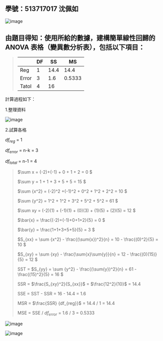## 學號：513717017 沈佩如

![image](https://github.com/user-attachments/assets/1cba3bf2-7f25-4e20-8056-83603649f9ff)

## 由題目得知：使用所給的數據，建構簡單線性回歸的 ANOVA 表格（變異數分析表），包括以下項目：
>
>|       | DF    | SS | MS |
>| ----  | --    | -- | -- |
>| Reg   | 1     | 14.4  | 14.4  |
>| Error | 3     | 1.6 | 0.5333 |
>| Tatol | 4     | 16 |
>
計算過程如下：

1.整理資料

![image](https://github.com/user-attachments/assets/2a5b7a19-a2b1-4117-b5c0-d5c9e150afef)

2.試算各格

$df_{reg}$ = 1

$df_{error}$ = n-k = 3

$df_{total}$ = n-1 = 4

>$\sum x = (-2)+(-1) + 0 + 1 + 2 = 0 $
>
>$\sum y = 1 + 1 + 3 + 5 + 5 = 15 $
>
>$\sum {x^2} = (-2)^2 +(-1)^2 + 0^2 + 1^2 + 2^2 = 10 $
>
>$\sum {y^2} = 1^2 + 1^2 + 3^2 + 5^2 + 5^2 = 61 $
>
>$\sum xy = (-2)(1) + (-1)(1) + (0)(3) + (1)(5) + (2)(5) = 12 $
>
>$\bar{x} = \frac{(-2)+(-1)+0+1+2}{5} = 0 $
>
>$\bar{y} = \frac{1+1+3+5+5}{5} = 3 $
>
>$S_{xx} = \sum {x^2} - \frac{(\sum{x})^2}{n} = 10 - \frac{(0)^2}{5} = 10 $
>
>$S_{xy} = \sum {xy} - \frac{\sum{x}\sum{y}}{n} = 12 - \frac{(0)(15)}{5} = 12 $
>   
>SST = $S_{yy} = \sum {y^2} - \frac{(\sum{y})^2}{n} = 61 - \frac{(15)^2}{5} = 16 $ 
>
>SSR = $\frac{S_{xy}^2}{S_{xx}}$ = $\frac{12^2}{10}$ = 14.4
>
>SSE = SST - SSR = 16 - 14.4 = 1.6
>
>MSR = $\frac{SSR} {df_{reg}}$ = 14.4 / 1 = 14.4
>
>MSE = SSE / $df_{error}$ = 1.6 / 3 = 0.5333

![image](https://github.com/user-attachments/assets/ed5c32c0-4397-41f9-8774-57405f2e48d7)

![image](https://github.com/user-attachments/assets/6c035b85-fd32-447f-bdeb-1738a6d51e3d)


